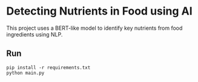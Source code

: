 # Detecting Nutrients in Food using AI

This project uses a BERT-like model to identify key nutrients from food ingredients using NLP.

## Run
```
pip install -r requirements.txt
python main.py
```